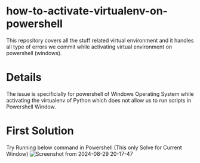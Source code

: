 # how-to-activate-virtualenv-on-powershell
This repository covers all the stuff related virtual environment and it handles all type of errors we commit while activating virtual environment on powershell (windows).
# Details 
The issue is specificially for powershell of Windows Operating System while activating the virtualenv of Python which does 
not allow us to run scripts in Powershell Window.
# First Solution
Try Running below command in Powershell (This only Solve for Current Window)
![Screenshot from 2024-08-29 20-17-47](https://github.com/user-attachments/assets/28f25991-993d-4990-93d9-9a2d61939ae6)
